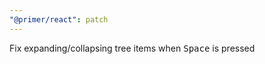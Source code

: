 ```yaml
---
"@primer/react": patch
---
```


Fix expanding/collapsing tree items when <kbd>Space</kbd> is pressed
